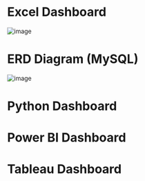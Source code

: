 # Excel Dashboard

![image](https://github.com/user-attachments/assets/93a52749-6500-4b63-9307-54d70fb83eaf)

# ERD Diagram (MySQL)

![image](https://github.com/user-attachments/assets/0cf2ef9c-e84c-4053-80d1-060127716a0a)

# Python Dashboard

# Power BI Dashboard

# Tableau Dashboard
